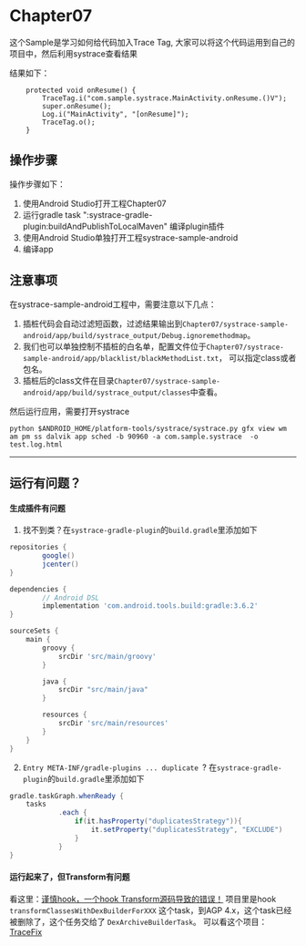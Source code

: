 # Chapter07
这个Sample是学习如何给代码加入Trace Tag, 大家可以将这个代码运用到自己的项目中，然后利用systrace查看结果

结果如下：

```
    protected void onResume() {
        TraceTag.i("com.sample.systrace.MainActivity.onResume.()V");
        super.onResume();
        Log.i("MainActivity", "[onResume]");
        TraceTag.o();
    }
```

## 操作步骤
操作步骤如下：

1. 使用Android Studio打开工程Chapter07
2. 运行gradle task ":systrace-gradle-plugin:buildAndPublishToLocalMaven" 编译plugin插件
3. 使用Android Studio单独打开工程systrace-sample-android
4. 编译app

## 注意事项
在systrace-sample-android工程中，需要注意以下几点：

1. 插桩代码会自动过滤短函数，过滤结果输出到`Chapter07/systrace-sample-android/app/build/systrace_output/Debug.ignoremethodmap`。
2. 我们也可以单独控制不插桩的白名单，配置文件位于`Chapter07/systrace-sample-android/app/blacklist/blackMethodList.txt`， 可以指定class或者包名。
3. 插桩后的class文件在目录`Chapter07/systrace-sample-android/app/build/systrace_output/classes`中查看。

然后运行应用，需要打开systrace
```
python $ANDROID_HOME/platform-tools/systrace/systrace.py gfx view wm am pm ss dalvik app sched -b 90960 -a com.sample.systrace  -o test.log.html
```

---
## 运行有问题？
#### 生成插件有问题
1. 找不到类？在`systrace-gradle-plugin`的`build.gradle`里添加如下
```groovy
repositories {
        google()
        jcenter() 
}

dependencies {
        // Android DSL
        implementation 'com.android.tools.build:gradle:3.6.2'
}

sourceSets {
    main {
        groovy {
            srcDir 'src/main/groovy'
        }

        java {
            srcDir "src/main/java"
        }

        resources {
            srcDir 'src/main/resources'
        }
    }
}
```
2. `Entry META-INF/gradle-plugins ... duplicate `?
在`systrace-gradle-plugin`的`build.gradle`里添加如下
   
```groovy
gradle.taskGraph.whenReady {
    tasks
            .each {
                if(it.hasProperty("duplicatesStrategy")){
                    it.setProperty("duplicatesStrategy", "EXCLUDE")
                }
            }
}
```

#### 运行起来了，但Transform有问题
看这里：[谨慎hook，一个hook Transform源码导致的错误！](https://juejin.cn/post/7070322767568044062)
项目里是hook `transformClassesWithDexBuilderForXXX` 这个task，到AGP 4.x，这个task已经被删除了，这个任务交给了 `DexArchiveBuilderTask`。
可以看这个项目：[TraceFix](https://github.com/Gracker/TraceFix)
